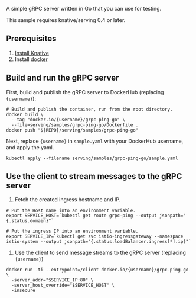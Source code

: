 
A simple gRPC server written in Go that you can use for testing.

This sample requires knative/serving 0.4 or later.

## Prerequisites

1. [Install Knative](https://github.com/knative/docs/blob/master/install/)
1. Install [docker](https://www.docker.com/)

## Build and run the gRPC server

First, build and publish the gRPC server to DockerHub (replacing `{username}`):

```shell
# Build and publish the container, run from the root directory.
docker build \
  --tag "docker.io/{username}/grpc-ping-go" \
  --file=serving/samples/grpc-ping-go/Dockerfile .
docker push "${REPO}/serving/samples/grpc-ping-go"
```

Next, replace `{username}` in `sample.yaml` with your DockerHub username, and
apply the yaml.

```shell
kubectl apply --filename serving/samples/grpc-ping-go/sample.yaml
```

## Use the client to stream messages to the gRPC server

1. Fetch the created ingress hostname and IP.

```shell
# Put the Host name into an environment variable.
export SERVICE_HOST=`kubectl get route grpc-ping --output jsonpath="{.status.domain}"`

# Put the ingress IP into an environment variable.
export SERVICE_IP=`kubectl get svc istio-ingressgateway --namespace istio-system --output jsonpath="{.status.loadBalancer.ingress[*].ip}"`
```

1. Use the client to send message streams to the gRPC server (replacing
   `{username}`)

```shell
docker run -ti --entrypoint=/client docker.io/{username}/grpc-ping-go \
  -server_addr="$SERVICE_IP:80" \
  -server_host_override="$SERVICE_HOST" \
  -insecure
```

